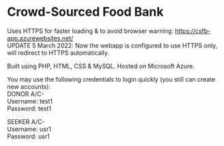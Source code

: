 # Crowd-Sourced Food Bank

Uses HTTPS for faster loading & to avoid browser warning: https://csfb-app.azurewebsites.net/   
UPDATE 5 March 2022: Now the webapp is configured to use HTTPS only, will redirect to HTTPS automatically.  

Built using PHP, HTML, CSS & MySQL.
Hosted on Microsoft Azure.

You may use the following credentials to login quickly (you still can create new accounts):  
DONOR A/C-  
Username: test1  
Password: test1  

SEEKER A/C-  
Username: usr1  
Password: usr1
